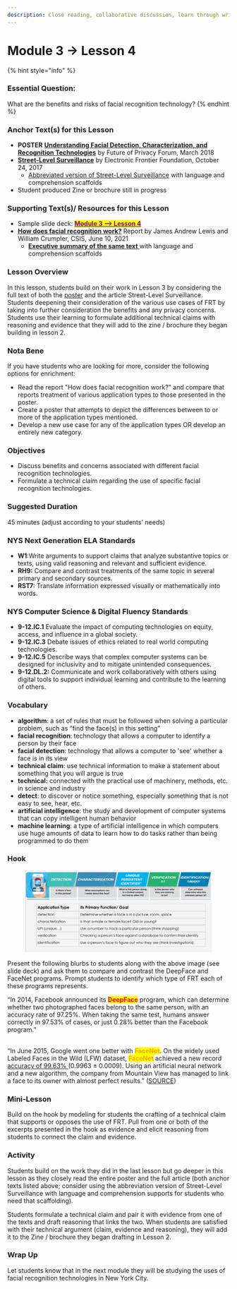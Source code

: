 ```yaml
---
description: Close reading, collaborative discussion, learn through writing
---
```


# Module 3 -> Lesson 4

{% hint style="info" %}
### Essential Question:

What are the benefits and risks of facial recognition technology?
{% endhint %}

### Anchor Text(s) for this Lesson

* **POSTER** [**Understanding Facial Detection, Characterization, and Recognition Technologies**](https://fpf.org/wp-content/uploads/2018/09/FPF\_FaceRecognitionPoster\_R5.pdf) by Future of Privacy Forum, March 2018
* [**Street-Level Surveillance**](https://www.eff.org/pages/face-recognition) by Electronic Frontier Foundation, October 24, 2017
  * [Abbreviated version of Street-Level Surveillance](https://docs.google.com/document/d/1wQ\_BB16zn5qJDQmXMsAZBd1zbGOMf8zmYSSuLYwp708/copy) with language and comprehension scaffolds&#x20;
* Student produced Zine or brochure still in progress

### Supporting Text(s)/ Resources for this Lesson

* Sample slide deck: [<mark style="color:purple;">**Module 3 --> Lesson 4**</mark> ](https://docs.google.com/presentation/d/1X74CfRK5FlgrT7dacaZRPzGzKRc9XnSGuwYiLf5AwiE/copy)
* [**How does facial recognition work?**](https://www.csis.org/analysis/how-does-facial-recognition-work) Report by James Andrew Lewis and William Crumpler, CSIS, June 10, 2021
  * [**Executive summary of the same text** ](https://docs.google.com/document/d/1APJob3GsFk0vmNg1LSctp\_-evWD0SarWAsPqSj\_7vC0/copy)with language and comprehension scaffolds&#x20;

### Lesson Overview

In this lesson, students build on their work in Lesson 3 by considering the full text of both the [poster](https://fpf.org/wp-content/uploads/2018/09/FPF\_FaceRecognitionPoster\_R5.pdf) and the article Street-Level Surveillance. Students deepening their consideration of the various use cases of FRT by taking into further consideration the benefits and any privacy concerns. Students use their learning to formulate additional technical claims with reasoning and evidence that they will add to the zine / brochure they began building in lesson 2.&#x20;

### Nota Bene

If you have students who are looking for more, consider the following options for enrichment:

* Read the report "How does facial recognition work?" and compare that reports treatment of various application types to those presented in the poster.
* Create a poster that attempts to depict the differences between to or more of the application types mentioned.
* Develop a new use case for any of the application types OR develop an entirely new category.

### Objectives

* Discuss benefits and concerns associated with different facial recognition technologies.
* Formulate a technical claim regarding the use of specific facial recognition technologies.

### Suggested Duration

45 minutes (adjust according to your students' needs)

### NYS Next Generation ELA Standards

* **W1**:Write arguments to support claims that analyze substantive topics or texts, using valid reasoning and relevant and sufficient evidence.
* **RH9:** Compare and contrast treatments of the same topic in several primary and secondary sources.
* **RST7:** Translate information expressed visually or mathematically into words.

### NYS Computer Science & Digital Fluency Standards

* **9-12.IC.1** Evaluate the impact of computing technologies on equity, access, and influence in a global society.
* **9-12.IC.3** Debate issues of ethics related to real world computing technologies.
* **9-12.IC.5**  Describe ways that complex computer systems can be designed for inclusivity and to mitigate unintended consequences.
* **9-12.DL.2:** Communicate and work collaboratively with others using digital tools to support individual learning and contribute to the learning of others.

### Vocabulary

* **algorithm**: a set of rules that must be followed when solving a particular problem, such as “find the face(s) in this setting”
* **facial recognition**: technology that allows a computer to identify a person by their face
* **facial detection**: technology that allows a computer to 'see' whether a face is in its view
* **technical claim**: use technical information to make a statement about something that you will argue is true
* **technical:** connected with the practical use of machinery, methods, etc. in science and industry
* **detect**: to discover or notice something, especially something that is not easy to see, hear, etc.
* **artificial intelligence**: the study and development of computer systems that can copy intelligent human behavior
* **machine learning**: a type of artificial intelligence in which computers use huge amounts of data to learn how to do tasks rather than being programmed to do them

### Hook

<figure><img src="../../.gitbook/assets/Screen Shot 2023-02-10 at 4.10.44 PM.png" alt=""><figcaption></figcaption></figure>

Present the following blurbs to students along with the above image (see slide deck) and ask them to compare and contrast the DeepFace and FaceNet programs. Prompt students to identify which type of FRT each of these programs represents.&#x20;

“In 2014, Facebook announced its <mark style="color:red;">**DeepFace**</mark> program, which can determine whether two photographed faces belong to the same person, with an accuracy rate of 97.25%. When taking the same test, humans answer correctly in 97.53% of cases, or just 0.28% better than the Facebook program.”&#x20;

\
“In June 2015, Google went one better with <mark style="color:orange;">**FaceNet**</mark>. On the widely used Labeled Faces in the Wild (LFW) dataset, <mark style="color:orange;">**FaceNet**</mark> achieved a new record [accuracy of 99.63% ](https://arxiv.org/pdf/1503.03832.pdf) (0.9963 ± 0.0009). Using an artificial neural network and a new algorithm, the company from Mountain View has managed to link a face to its owner with almost perfect results.” ([SOURCE](https://www.thalesgroup.com/en/markets/digital-identity-and-security/government/biometrics/facial-recognition))

### Mini-Lesson

Build on the hook by modeling for students the crafting of a technical claim that supports or opposes the use of FRT. Pull from one or both of the excerpts presented in the hook as evidence and elicit reasoning from students to connect the claim and evidence.&#x20;

### Activity

Students build on the work they did in the last lesson but go deeper in this lesson as they closely read the entire poster and the full article (both anchor texts listed above; consider using the abbreviation version of Street-Level Surveillance with language and comprehension supports for students who need that scaffolding).&#x20;

Students formulate a technical claim and pair it with evidence from one of the texts and draft reasoning that links the two. When students are satisfied with their technical argument (claim, evidence and reasoning), they will add it to the Zine / brochure they began drafting in Lesson 2.&#x20;

### Wrap Up

Let students know that in the next module they will be studying the uses of facial recognition technologies in New York City.
